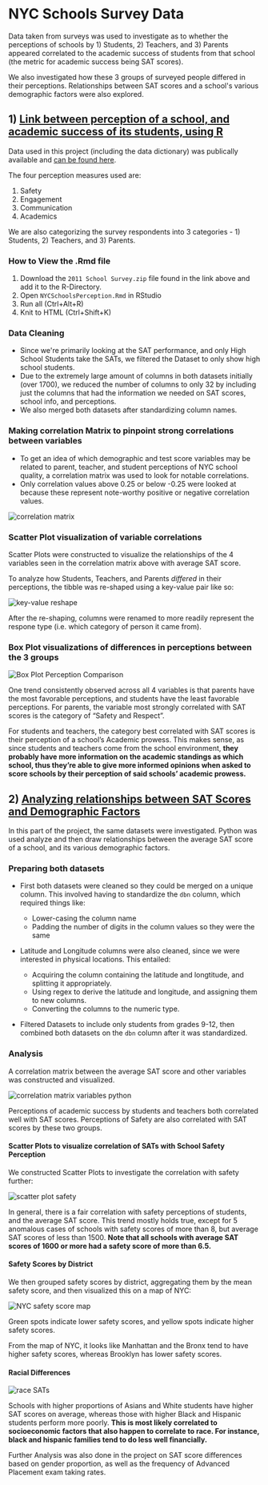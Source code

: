 # NYC Schools Survey Data

Data taken from surveys was used to investigate as to whether the perceptions of schools by 1) Students, 2) Teachers, and 3) Parents appeared correlated to the academic success of students from that school (the metric for academic success being SAT scores). 

We also investigated how these 3 groups of surveyed people differed in their perceptions. Relationships between SAT scores and a school's various demographic factors were also explored.


## 1) [Link between perception of a school, and academic success of its students, using R](https://github.com/SphericalSilver/NYC-Schools-Survey-Data/blob/master/NYCSchoolsPerception.Rmd)

Data used in this project (including the data dictionary) was publically available and [can be found here](https://data.cityofnewyork.us/Education/2011-NYC-School-Survey/mnz3-dyi8).

The four perception measures used are:
1. Safety
2. Engagement
3. Communication
4. Academics

We are also categorizing the survey respondents into 3 categories - 1) Students, 2) Teachers, and 3) Parents.

### How to View the .Rmd file
1. Download the `2011 School Survey.zip` file found in the link above and add it to the R-Directory.
2. Open `NYCSchoolsPerception.Rmd` in RStudio
3. Run all (Ctrl+Alt+R)
4. Knit to HTML (Ctrl+Shift+K)

### Data Cleaning
- Since we're primarily looking at the SAT performance, and only High School Students take the SATs, we filtered the Dataset to only show high school students. 
- Due to the extremely large amount of columns in both datasets initially (over 1700), we reduced the number of columns to only 32 by including just the columns that had the information we needed on SAT scores, school info, and perceptions. 
- We also merged both datasets after standardizing column names. 

### Making correlation Matrix to pinpoint strong correlations between variables
- To get an idea of which demographic and test score variables may be related to parent, teacher, and student perceptions of NYC school quality, a correlation matrix was used to look for notable correlations.
 - Only correlation values above 0.25 or below -0.25 were looked at because these represent note-worthy positive or negative correlation values.
 
![correlation matrix](https://i.gyazo.com/81feb730117d8be2f22119fd45ea8650.png)
 
### Scatter Plot visualization of variable correlations
Scatter Plots were constructed to visualize the relationships of the 4 variables seen in the correlation matrix above with average SAT score.
 
To analyze how Students, Teachers, and Parents *differed* in their perceptions, the tibble was re-shaped using a key-value pair like so: 

![key-value reshape](https://i.gyazo.com/ed388245d890de5573ff924b6f686ae8.png)

After the re-shaping, columns were renamed to more readily represent the respone type (i.e. which category of person it came from).

### Box Plot visualizations of differences in perceptions between the 3 groups

![Box Plot Perception Comparison](https://i.gyazo.com/6fde6fd8b6786408817570196e61e455.png)

One trend consistently observed across all 4 variables is that parents have the most favorable perceptions, and students have the least favorable perceptions. For parents, the variable most strongly correlated with SAT scores is the category of “Safety and Respect”.

For students and teachers, the category best correlated with SAT scores is their perception of a school’s Academic prowess. This makes sense, as since students and teachers come from the school environment, **they probably have more information on the academic standings as which school, thus they’re able to give more informed opinions when asked to score schools by their perception of said schools’ academic prowess.**


## 2) [Analyzing relationships between SAT Scores and Demographic Factors](https://github.com/SphericalSilver/NYC-Schools-Survey-Data/blob/master/Relationship%2Bbetween%2BDemographic%2BFactors%2Band%2BSAT%2Bscores%2Bof%2BNYC%2BHigh%2BSchools.ipynb)

In this part of the project, the same datasets were investigated. Python was used analyze and then draw relationships between the average SAT score of a school, and its various demographic factors.

### Preparing both datasets

- First both datasets were cleaned so they could be merged on a unique column. This involved having to standardize the `dbn` column, which required things like:
  - Lower-casing the column name
  - Padding the number of digits in the column values so they were the same
 
- Latitude and Longitude columns were also cleaned, since we were interested in physical locations. This entailed:
  - Acquiring the column containing the latitude and longtitude, and splitting it appropriately.
  - Using regex to derive the latitude and longitude, and assigning them to new columns.
  - Converting the columns to the numeric type.
 
- Filtered Datasets to include only students from grades 9-12, then combined both datasets on the `dbn` column after it was standardized.

### Analysis

A correlation matrix between the average SAT score and other variables was constructed and visualized.

![correlation matrix variables python](https://i.gyazo.com/472540ee294a20cd2cae2465da05a267.png)

Perceptions of academic success by students and teachers both correlated well with SAT scores. Perceptions of Safety are also correlated with SAT scores by these two groups. 

#### Scatter Plots to visualize correlation of SATs with School Safety Perception

We constructed Scatter Plots to investigate the correlation with safety further:

![scatter plot safety](https://i.gyazo.com/012c493ce0ea86459893b18900d9ee01.png)

In general, there is a fair correlation with safety perceptions of students, and the average SAT score. This trend mostly holds true, except for 5 anomalous cases of schools with safety scores of more than 8, but average SAT scores of less than 1500. **Note that all schools with average SAT scores of 1600 or more had a safety score of more than 6.5.**

#### Safety Scores by District

We then grouped safety scores by district, aggregating them by the mean safety score, and then visualized this on a map of NYC:

![NYC safety score map](https://i.gyazo.com/fc40a840bce4fedf207dc53889cf977d.png)

Green spots indicate lower safety scores, and yellow spots indicate higher safety scores.

From the map of NYC, it looks like Manhattan and the Bronx tend to have higher safety scores, whereas Brooklyn has lower safety scores.

#### Racial Differences 

![race SATs](https://i.gyazo.com/5dbbf0fdd347dd3c78e2a92cbfa5d141.png)

Schools with higher proportions of Asians and White students have higher SAT scores on average, whereas those with higher Black and Hispanic students perform more poorly. **This is most likely correlated to socioeconomic factors that also happen to correlate to race. For instance, black and hispanic families tend to do less well financially.**

Further Analysis was also done in the project on SAT score differences based on gender proportion, as well as the frequency of Advanced Placement exam taking rates.

